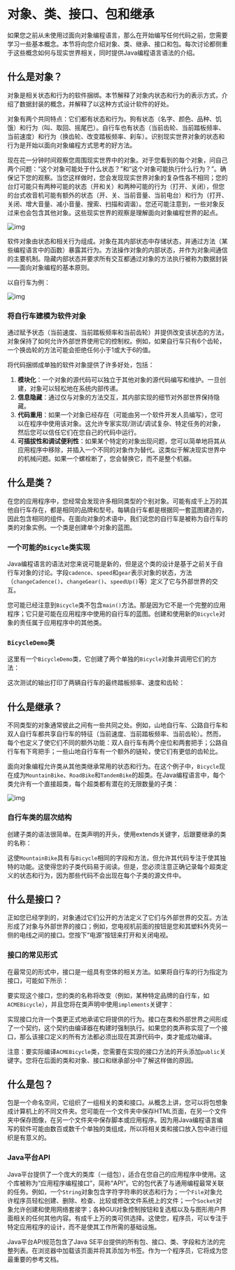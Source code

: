 # 对象、类、接口、包和继承

如果您之前从未使用过面向对象编程语言，那么在开始编写任何代码之前，您需要学习一些基本概念。本节将向您介绍对象、类、继承、接口和包。每次讨论都侧重于这些概念如何与现实世界相关，同时提供Java编程语言语法的介绍。

## 什么是对象？

对象是相关状态和行为的软件捆绑。本节解释了对象内状态和行为的表示方式，介绍了数据封装的概念，并解释了以这种方式设计软件的好处。

对象有两个共同特点：它们都有状态和行为。狗有状态（名字、颜色、品种、饥饿）和行为（叫、取回、摇尾巴）。自行车也有状态（当前齿轮、当前踏板频率、当前速度）和行为（换齿轮、改变踏板频率、刹车）。识别现实世界对象的状态和行为是开始以面向对象编程方式思考的好方法。

现在花一分钟时间观察您周围现实世界中的对象。对于您看到的每个对象，问自己两个问题：“这个对象可能处于什么状态？”和“这个对象可能执行什么行为？”。确保记下您的观察。当您这样做时，您会发现现实世界对象的复杂性各不相同；您的台灯可能只有两种可能的状态（开和关）和两种可能的行为（打开、关闭），但您的台式收音机可能有额外的状态（开、关、当前音量、当前电台）和行为（打开、关闭、增大音量、减小音量、搜索、扫描和调谐）。您还可能注意到，一些对象反过来也会包含其他对象。这些现实世界的观察是理解面向对象编程世界的起点。

![img](./image/01_object.png)


软件对象由状态和相关行为组成。对象在其内部状态中存储状态，并通过方法（某些编程语言中的函数）暴露其行为。方法操作对象的内部状态，并作为对象间通信的主要机制。隐藏内部状态并要求所有交互都通过对象的方法执行被称为数据封装——面向对象编程的基本原则。

以自行车为例：

![img](./image/02_bicycle.png)

### 将自行车建模为软件对象

通过赋予状态（当前速度、当前踏板频率和当前齿轮）并提供改变该状态的方法，对象保持了如何允许外部世界使用它的控制权。例如，如果自行车只有6个齿轮，一个换齿轮的方法可能会拒绝任何小于1或大于6的值。

将代码捆绑成单独的软件对象提供了许多好处，包括：

1. **模块化**：一个对象的源代码可以独立于其他对象的源代码编写和维护。一旦创建，对象可以轻松地在系统内部传递。
2. **信息隐藏**：通过仅与对象的方法交互，其内部实现的细节对外部世界保持隐藏。
3. **代码重用**：如果一个对象已经存在（可能由另一个软件开发人员编写），您可以在程序中使用该对象。这允许专家实现/测试/调试复杂、特定任务的对象，然后您可以信任它们在您自己的代码中运行。
4. **可插拔性和调试便利性**：如果某个特定的对象出现问题，您可以简单地将其从应用程序中移除，并插入一个不同的对象作为替代。这类似于解决现实世界中的机械问题。如果一个螺栓断了，您会替换它，而不是整个机器。

## 什么是类？

在您的应用程序中，您经常会发现许多相同类型的个别对象。可能有成千上万的其他自行车存在，都是相同的品牌和型号。每辆自行车都是根据同一套蓝图建造的，因此包含相同的组件。在面向对象的术语中，我们说您的自行车是被称为自行车的类的对象实例。一个类是创建单个对象的蓝图。

### 一个可能的`Bicycle`类实现

Java编程语言的语法对您来说可能是新的，但是这个类的设计是基于之前关于自行车对象的讨论。字段`cadence`、`speed`和`gear`表示对象的状态，方法（`changeCadence()`、`changeGear()`、`speedUp()`等）定义了它与外部世界的交互。

您可能已经注意到`Bicycle`类不包含`main()`方法。那是因为它不是一个完整的应用程序；它只是可能在应用程序中使用的自行车的蓝图。创建和使用新的`Bicycle`对象的责任属于应用程序中的其他类。

### `BicycleDemo`类

这里有一个`BicycleDemo`类，它创建了两个单独的`Bicycle`对象并调用它们的方法：

这次测试的输出打印了两辆自行车的最终踏板频率、速度和齿轮：

## 什么是继承？

不同类型的对象通常彼此之间有一些共同之处。例如，山地自行车、公路自行车和双人自行车都共享自行车的特征（当前速度、当前踏板频率、当前齿轮）。然而，每个也定义了使它们不同的额外功能：双人自行车有两个座位和两套把手；公路自行车有下弯把手；一些山地自行车有一个额外的链轮，使它们有更低的齿轮比。

面向对象编程允许类从其他类继承常用的状态和行为。在这个例子中，`Bicycle`现在成为`MountainBike`、`RoadBike`和`TandemBike`的超类。在Java编程语言中，每个类允许有一个直接超类，每个超类都有潜在的无限数量的子类：

![img](./image/03_inheritance.png)

### 自行车类的层次结构

创建子类的语法很简单。在类声明的开头，使用extends关键字，后跟要继承的类的名称：

这使`MountainBike`具有与`Bicycle`相同的字段和方法，但允许其代码专注于使其独特的功能。这使得您的子类代码易于阅读。但是，您必须注意正确记录每个超类定义的状态和行为，因为那些代码不会出现在每个子类的源文件中。

## 什么是接口？

正如您已经学到的，对象通过它们公开的方法定义了它们与外部世界的交互。方法形成了对象与外部世界的接口；例如，您电视机前面的按钮是您和其塑料外壳另一侧的电线之间的接口。您按下“电源”按钮来打开和关闭电视。

### 接口的常见形式

在最常见的形式中，接口是一组具有空体的相关方法。如果将自行车的行为指定为接口，可能如下所示：

要实现这个接口，您的类的名称将改变（例如，某种特定品牌的自行车，如`ACMEBicycle`），并且您将在类声明中使用`implements`关键字：

实现接口允许一个类更正式地承诺它将提供的行为。接口在类和外部世界之间形成了一个契约，这个契约由编译器在构建时强制执行。如果您的类声称实现了一个接口，那么该接口定义的所有方法都必须出现在其源代码中，类才能成功编译。

注意：要实际编译`ACMEBicycle`类，您需要在实现的接口方法的开头添加`public`关键字。您将在后面的类和对象、接口和继承部分中了解这样做的原因。

## 什么是包？

包是一个命名空间，它组织了一组相关的类和接口。从概念上讲，您可以将包想象成计算机上的不同文件夹。您可能在一个文件夹中保存HTML页面，在另一个文件夹中保存图像，在另一个文件夹中保存脚本或应用程序。因为用Java编程语言编写的软件可能由数百或数千个单独的类组成，所以将相关类和接口放入包中进行组织是有意义的。

### Java平台API

Java平台提供了一个庞大的类库（一组包），适合在您自己的应用程序中使用。这个库被称为“应用程序编程接口”，简称“API”。它的包代表了与通用编程最常关联的任务。例如，一个`String`对象包含字符字符串的状态和行为；一个`File`对象允许程序员轻松创建、删除、检查、比较或修改文件系统上的文件；一个`Socket`对象允许创建和使用网络套接字；各种GUI对象控制按钮和复选框以及与图形用户界面相关的任何其他内容。有成千上万的类可供选择。这使您，程序员，可以专注于特定应用程序的设计，而不是使其工作所需的基础设施。

Java平台API规范包含了Java SE平台提供的所有包、接口、类、字段和方法的完整列表。在浏览器中加载该页面并将其添加为书签。作为一个程序员，它将成为您最重要的参考文档。
